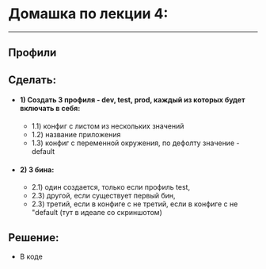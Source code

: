 # Домашка по лекции 4:

---
## Профили
## Сделать:
- #### 1) Создать 3 профиля - dev, test, prod, каждый из которых будет включать в себя:
  - 1.1) конфиг с листом из нескольких значений
  - 1.2) название приложения
  - 1.3) конфиг с переменной окружения, по дефолту значение - default
- #### 2) 3 бина:
  - 2.1) один создается, только если профиль test,
  - 2.3) другой, если существует первый бин,
  - 2.3) третий, если в конфиге с не третий, если в конфиге с не "default (тут в идеале со скриншотом)

## Решение:
- В коде
